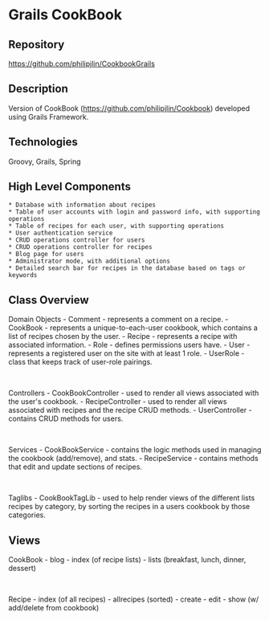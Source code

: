 # Grails CookBook


## Repository
<https://github.com/philipjlin/CookbookGrails>


## Description
Version of CookBook (https://github.com/philipjlin/Cookbook) developed using Grails Framework.

## Technologies
Groovy, Grails, Spring


## High Level Components
    * Database with information about recipes
    * Table of user accounts with login and password info, with supporting operations
    * Table of recipes for each user, with supporting operations
    * User authentication service
    * CRUD operations controller for users
    * CRUD operations controller for recipes
    * Blog page for users
    * Administrator mode, with additional options
    * Detailed search bar for recipes in the database based on tags or keywords


## Class Overview

   Domain Objects
      - Comment - represents a comment on a recipe.
      - CookBook - represents a unique-to-each-user cookbook, which contains a list of recipes chosen by the user.
      - Recipe - represents a recipe with associated information.
      - Role - defines permissions users have.
      - User - represents a registered user on the site with at least 1 role.
      - UserRole - class that keeps track of user-role pairings.

<br>

   Controllers
      - CookBookController - used to render all views associated with the user's cookbook.
      - RecipeController - used to render all views associated with recipes and the recipe CRUD methods.
      - UserController - contains CRUD methods for users.

<br>

   Services
      - CookBookService - contains the logic methods used in managing the cookbook (add/remove), and stats.
      - RecipeService - contains methods that edit and update sections of recipes.

<br>

   Taglibs
      - CookBookTagLib - used to help render views of the different lists recipes by category, by sorting the recipes in a users cookbook by those categories.


## Views

   CookBook
      - blog
      - index (of recipe lists)
      - lists (breakfast, lunch, dinner, dessert)

<br>

   Recipe
       - index (of all recipes)
       - allrecipes (sorted)
       - create
       - edit
       - show (w/ add/delete from cookbook)
